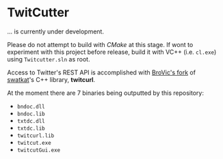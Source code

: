 # TwitCutter
... is currently under development.

Please do not attempt to build with *CMake* at this stage. If wont to experiment with this project before release, build it with VC++ (i.e. `cl.exe`) using `Twitcutter.sln` as root.  

Access to Twitter's REST API is accomplished with [BroVic's fork](https://github.com/BroVic/twitcurl) of [swatkat](https://github.com/swatkat)'s C++ library, **twitcurl**.

At the moment there are 7 binaries being outputted by this repository:

* `bndoc.dll`
* `bndoc.lib`
* `txtdc.dll`
* `txtdc.lib`
* `twitcurl.lib`
* `twitcut.exe`
* `twitcutGui.exe`
